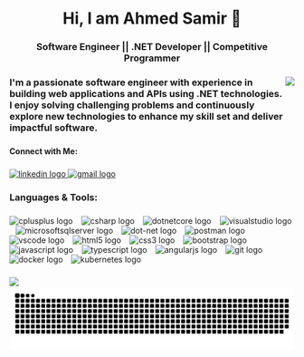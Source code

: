 <h1 align="center">Hi, I am Ahmed Samir 👋</h1>

###

<h3 align="center">Software Engineer || .NET Developer ||  Competitive Programmer</h3>

###

<img align="right" height="185" src="https://raw.githubusercontent.com/7oSkaaa/7oSkaaa/refs/heads/main/Images/Right_Side.gif"  />

###

<h3 align="left">I'm a passionate software engineer with experience in building web applications and APIs using .NET technologies. I enjoy solving challenging problems and continuously explore new technologies to enhance my skill set and deliver impactful software.</h3>

###

<h4 align="left">Connect with Me:</h4>

###

<div align="left">
  <a href="https://www.linkedin.com/in/its-ahmed-samir" target="_blank">
    <img src="https://img.shields.io/static/v1?message=LinkedIn&logo=linkedin&label=&color=0077B5&logoColor=white&labelColor=&style=for-the-badge" height="40" alt="linkedin logo"  />
  </a>
  <a href="mailto:itzahmedsamir@gmail.com" target="_blank">
    <img src="https://img.shields.io/static/v1?message=Gmail&logo=gmail&label=&color=D14836&logoColor=white&labelColor=&style=for-the-badge" height="40" alt="gmail logo"  />
  </a>
</div>

###

<h3 align="left">Languages & Tools:</h3>

###

<div align="left">
  <img src="https://cdn.jsdelivr.net/gh/devicons/devicon/icons/cplusplus/cplusplus-plain.svg" height="35" alt="cplusplus logo"  />
  <img width="7" />
  <img src="https://cdn.jsdelivr.net/gh/devicons/devicon/icons/csharp/csharp-plain.svg" height="35" alt="csharp logo"  />
  <img width="7" />
  <img src="https://cdn.jsdelivr.net/gh/devicons/devicon/icons/dotnetcore/dotnetcore-original.svg" height="35" alt="dotnetcore logo"  />
  <img width="7" />
  <img src="https://cdn.jsdelivr.net/gh/devicons/devicon/icons/visualstudio/visualstudio-plain.svg" height="35" alt="visualstudio logo"  />
  <img width="7" />
  <img src="https://cdn.jsdelivr.net/gh/devicons/devicon/icons/microsoftsqlserver/microsoftsqlserver-plain.svg" height="35" alt="microsoftsqlserver logo"  />
  <img width="7" />
  <img src="https://cdn.jsdelivr.net/gh/devicons/devicon/icons/dot-net/dot-net-plain-wordmark.svg" height="35" alt="dot-net logo"  />
  <img width="7" />
  <img src="https://skillicons.dev/icons?i=postman" height="35" alt="postman logo"  />
  <img width="7" />
  <img src="https://cdn.jsdelivr.net/gh/devicons/devicon/icons/vscode/vscode-original.svg" height="35" alt="vscode logo"  />
  <img width="7" />
  <img src="https://cdn.jsdelivr.net/gh/devicons/devicon/icons/html5/html5-plain.svg" height="35" alt="html5 logo"  />
  <img width="7" />
  <img src="https://cdn.jsdelivr.net/gh/devicons/devicon/icons/css3/css3-plain.svg" height="35" alt="css3 logo"  />
  <img width="7" />
  <img src="https://cdn.jsdelivr.net/gh/devicons/devicon/icons/bootstrap/bootstrap-original.svg" height="35" alt="bootstrap logo"  />
  <img width="7" />
  <img src="https://cdn.jsdelivr.net/gh/devicons/devicon/icons/javascript/javascript-plain.svg" height="35" alt="javascript logo"  />
  <img width="7" />
  <img src="https://cdn.jsdelivr.net/gh/devicons/devicon/icons/typescript/typescript-plain.svg" height="35" alt="typescript logo"  />
  <img width="7" />
  <img src="https://cdn.jsdelivr.net/gh/devicons/devicon/icons/angularjs/angularjs-plain.svg" height="35" alt="angularjs logo"  />
  <img width="7" />
  <img src="https://cdn.jsdelivr.net/gh/devicons/devicon/icons/git/git-original.svg" height="35" alt="git logo"  />
  <img width="7" />
  <img src="https://cdn.jsdelivr.net/gh/devicons/devicon/icons/docker/docker-plain.svg" height="35" alt="docker logo"  />
  <img width="7" />
  <img src="https://cdn.jsdelivr.net/gh/devicons/devicon/icons/kubernetes/kubernetes-plain.svg" height="35" alt="kubernetes logo"  />
</div>

###

<img src="https://camo.githubusercontent.com/a532e787f617a8f1a790173aedc6e4a417e936811bd4a4cb065cc35e98a0e80a/68747470733a2f2f6769746875622d726561646d652d73746174732e76657263656c2e6170702f6170692f746f702d6c616e67733f757365726e616d653d612d68656d656461266c61796f75743d636f6d70616374266c616e67735f636f756e743d36267468656d653d68696768636f6e7472617374" height="120" data-canonical-src="https://github-readme-stats.vercel.app/api/top-langs?username=a-hemeda&amp;layout=compact&amp;langs_count=6&amp;theme=highcontrast" style="max-width: 100%; height: auto; max-height: 120px;">

<br>

<img src="https://raw.githubusercontent.com/platane/snk/output/github-contribution-grid-snake-dark.svg" style="max-width: 100%;">


###
